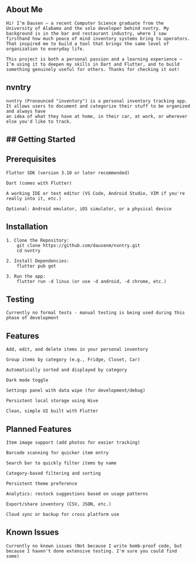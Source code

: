 ## About Me
    Hi! I’m Dausen — a recent Computer Science graduate from the University of Alabama and the solo developer behind nvntry. My background is in the bar and restaurant industry, where I saw firsthand how much peace of mind inventory systems bring to operators. That inspired me to build a tool that brings the same level of organization to everyday life.

    This project is both a personal passion and a learning experience — I’m using it to deepen my skills in Dart and Flutter, and to build something genuinely useful for others. Thanks for checking it out!

## nvntry

    nvntry (Pronounced "inventory") is a personal inventory tracking app. It allows users to document and categorize their stuff to be organized and always have
    an idea of what they have at home, in their car, at work, or wherever else you'd like to track.

## ## Getting Started

## Prerequisites

    Flutter SDK (version 3.10 or later recommended)

    Dart (comes with Flutter)

    A working IDE or text editor (VS Code, Android Studio, VIM if you're really into it, etc.)

    Optional: Android emulator, iOS simulator, or a physical device

## Installation
    1. Clone the Repository:
        git clone https://github.com/dausenm/nvntry.git
        cd nvntry

    2. Install Dependencies:
        flutter pub get

    3. Run the app:
        flutter run -d linux (or use -d android, -d chrome, etc.)

## Testing
    Currently no formal tests - manual testing is being used during this phase of development

## Features
    Add, edit, and delete items in your personal inventory

    Group items by category (e.g., Fridge, Closet, Car)

    Automatically sorted and displayed by category

    Dark mode toggle

    Settings panel with data wipe (for development/debug)

    Persistent local storage using Hive

    Clean, simple UI built with Flutter

## Planned Features
    Item image support (add photos for easier tracking)

    Barcode scanning for quicker item entry

    Search bar to quickly filter items by name

    Category-based filtering and sorting

    Persistent theme preference

    Analytics: restock suggestions based on usage patterns

    Export/share inventory (CSV, JSON, etc.)

    Cloud sync or backup for cross platform use

## Known Issues
    Currently no known issues (Not because I write bomb-proof code, but because I haven't done extensive testing. I'm sure you could find some)